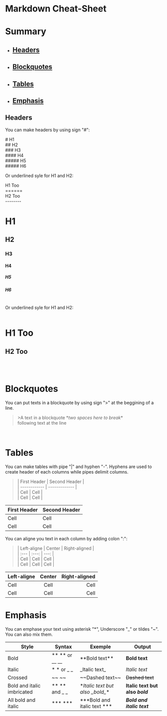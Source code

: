 # Markdown Cheat-Sheet  
# Summary  

  - ## [Headers](#headers-1)
  - ## [Blockquotes](#blockquotes-1)
  - ## [Tables](#tables-1)
  - ## [Emphasis](#emphasis-1)
  
## Headers

You can make headers by using sign "#": 

\# H1  
\## H2   
\### H3   
\#### H4   
\##### H5   
\##### H6   

Or underlined syle for H1 and H2:

H1 Too  
\======  
H2 Too  
\--------
    

# H1
## H2
### H3
#### H4
##### H5
##### H6

<br>
Or underlined syle for H1 and H2:
<br>
<br>

H1 Too 
==
H2 Too
--
<br>
<br>

# Blockquotes

You can put texts in a blockquote by using sign ">" at the beggining of a line.

> \>A text in a blockquote \**two spaces here to break*\*  
following text at the line

<br>

# Tables

You can make tables with pipe "|" and hyphen "-". Hyphens are used to create header of each columns while pipes delimit columns.  



>| First Header | Second Header |  
| ------------ | ------------- |  
| Cell         | Cell          |  
| Cell         | Cell          |

| First Header | Second Header |
| ------------ | ------------- |
| Cell         | Cell          |
| Cell         | Cell          |

You can aligne you text in each column by adding colon ":":


>| Left-aligne | Center | Right-aligned |  
| :---        | :---:  | ---: |  
| Cell        | Cell   | Cell |  
| Cell        | Cell   | Cell |

| Left-aligne | Center | Right-aligned |
| :---        | :---:  | ---: |
| Cell        | Cell   | Cell |
| Cell        | Cell   | Cell |  

# Emphasis  

You can emphase your text using asterisk "*", Underscore "_" or tildes "~". You can also mix them.

| Style | Syntax | Exemple | Output |
| --- | --- | --- | --- |
| Bold | ** ** or __ __ | \*\*Bold text** | **Bold text** |  
| Italic | * * or _ _ | \_Italic text_ | _Italic text_ |  
| Crossed | ~~ ~~ | \~~Dashed text~~ | ~~Dashed text~~ | 
| Bold and italic imbricated | ** ** and _ _ | \**Italic text but also \_bold_** | **Italic text but also _bold_** | 
| All bold and italic | \*** \*** | \***Bold and italic text *** | ***Bold and italic text*** | 


